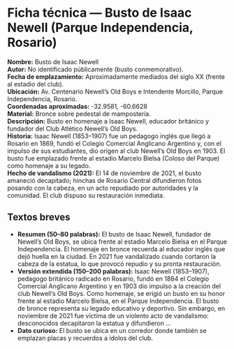 
# Ficha técnica — Busto de Isaac Newell (Parque Independencia, Rosario)

**Nombre:** Busto de Isaac Newell  
**Autor:** No identificado públicamente (busto conmemorativo).  
**Fecha de emplazamiento:** Aproximadamente mediados del siglo XX (frente al estadio del club).  
**Ubicación:** Av. Centenario Newell’s Old Boys e Intendente Morcillo, Parque Independencia, Rosario.  
**Coordenadas aproximadas:** -32.9581, -60.6628  
**Material:** Bronce sobre pedestal de mampostería.  
**Descripción:** Busto en homenaje a Isaac Newell, educador británico y fundador del Club Atlético Newell’s Old Boys.  
**Historia:** Isaac Newell (1853–1907) fue un pedagogo inglés que llegó a Rosario en 1869, fundó el Colegio Comercial Anglicano Argentino y, con el impulso de sus estudiantes, dio origen al club Newell’s Old Boys en 1903. El busto fue emplazado frente al estadio Marcelo Bielsa (Coloso del Parque) como homenaje a su legado.  
**Hecho de vandalismo (2021):** El 14 de noviembre de 2021, el busto amaneció decapitado; hinchas de Rosario Central difundieron fotos posando con la cabeza, en un acto repudiado por autoridades y la comunidad. El club dispuso su restauración inmediata.  

## Textos breves
- **Resumen (50–80 palabras):** El busto de Isaac Newell, fundador de Newell’s Old Boys, se ubica frente al estadio Marcelo Bielsa en el Parque Independencia. El homenaje en bronce recuerda al educador inglés que dejó huella en la ciudad. En 2021 fue vandalizado cuando cortaron la cabeza de la estatua, lo que provocó repudio y su pronta restauración.  
- **Versión extendida (150–200 palabras):** Isaac Newell (1853–1907), pedagogo británico radicado en Rosario, fundó en 1884 el Colegio Comercial Anglicano Argentino y en 1903 dio impulso a la creación del club Newell’s Old Boys. Como homenaje, se erigió un busto en su honor frente al estadio Marcelo Bielsa, en el Parque Independencia. El busto de bronce representa su legado educativo y deportivo. Sin embargo, en noviembre de 2021 fue víctima de un violento acto de vandalismo: desconocidos decapitaron la estatua y difundieron ...
- **Dato curioso:** El busto se ubica en un corredor donde también se emplazan placas y recuerdos a ídolos del club.  
